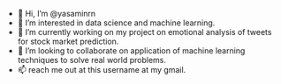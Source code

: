 - 👋 Hi, I’m @yasaminrn
- 👀 I’m interested in data science and machine learning.
- 🌱 I’m currently working on my project on emotional analysis of tweets for stock market prediction.
- 💞️ I’m looking to collaborate on application of machine learning techniques to solve real world problems.
- 📫 reach me out at this username at my gmail.
<!---
yasaminrn/yasaminrn is a ✨ special ✨ repository because its `README.md` (this file) appears on your GitHub profile.
You can click the Preview link to take a look at your changes.
--->
